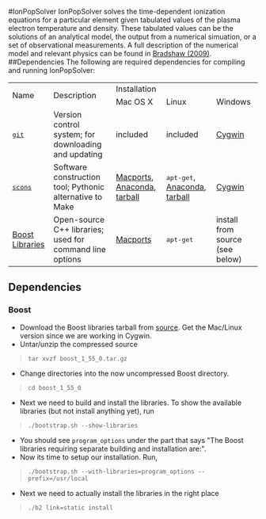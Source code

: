 #IonPopSolver
IonPopSolver solves the time-dependent ionization equations for a particular element given tabulated values of the plasma electron temperature and density. These tabulated values can be the solutions of an analytical model, the output from a numerical simuation, or a set of observational measurements. A full description of the numerical model and relevant physics can be found in [Bradshaw (2009)](http://adsabs.harvard.edu/abs/2009A%26A...502..409B).
##Dependencies
The following are required dependencies for compiling and running IonPopSolver:
 
<table>
  <tr>
    <td rowspan="2">Name</td>
    <td rowspan="2">Description</td>
	<td colspan="3">Installation</td>
  </tr>
  <tr>
    <td>Mac OS X</td>
	<td>Linux</td>
	<td>Windows</td>
  </tr>
  <tr>
	  <td><a href="https://git-scm.com/"><tt>git</tt></a></td>
	  <td>Version control system; for downloading and updating</td>
	  <td>included</td>
	  <td>included</td>
	  <td><a href="https://www.cygwin.com/">Cygwin</a></td>
  </tr>
  <tr>
	  <td><a href="http://scons.org/"><tt>scons</tt></a></td>
	  <td>Software construction tool; Pythonic alternative to Make</td>
	  <td><a href="https://www.macports.org/">Macports</a>, <a href="https://www.continuum.io/downloads">Anaconda</a>, <a href="http://scons.org/pages/download.html">tarball</a></td>
	  <td><tt>apt-get</tt>, <a href="https://www.continuum.io/downloads">Anaconda</a>, <a href="http://scons.org/pages/download.html">tarball</a></td>
	  <td><a href="https://www.cygwin.com/">Cygwin</a></td>
  </tr>
  <tr>
	  <td><a href="http://www.boost.org/">Boost Libraries</a></td>
	  <td>Open-source C++ libraries; used for command line options</td>
	  <td><a href="https://www.macports.org/">Macports</a></td>
	  <td><tt>apt-get</tt></td>
	  <td>install from source (see below)</td>
  </tr>
</table>
 
## Dependencies
### Boost

+ Download the Boost libraries tarball from [source](http://www.boost.org/doc/libs/1_55_0/more/getting_started/unix-variants.html). Get the Mac/Linux version since we are working in Cygwin.
+ Untar/unzip the compressed source
> `tar xvzf boost_1_55_0.tar.gz`
+ Change directories into the now uncompressed Boost directory.
> `cd boost_1_55_0`
+ Next we need to build and install the libraries. To show the available libraries (but not install anything yet), run
> `./bootstrap.sh --show-libraries`
+ You should see `program_options` under the part that says "The Boost libraries requiring separate building and installation are:".
+ Now its time to setup our installation. Run,
> `./bootstrap.sh --with-libraries=program_options --prefix=/usr/local`
+ Next we need to actually install the libraries in the right place
> `./b2 link=static install` 
